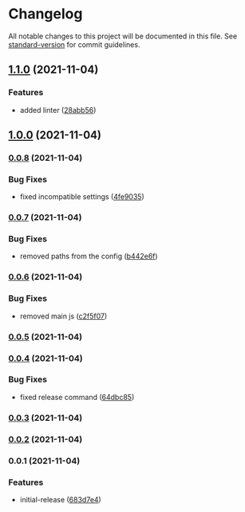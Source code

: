 # Changelog

All notable changes to this project will be documented in this file. See [standard-version](https://github.com/conventional-changelog/standard-version) for commit guidelines.

## [1.1.0](https://github.com/meza/tsconfig-base/compare/v1.0.0...v1.1.0) (2021-11-04)


### Features

* added linter ([28abb56](https://github.com/meza/tsconfig-base/commit/28abb56518401d1e6b28c07efb8a197abf5bb396))

## [1.0.0](https://github.com/meza/tsconfig-base/compare/v0.0.8...v1.0.0) (2021-11-04)

### [0.0.8](https://github.com/meza/tsconfig-base/compare/v0.0.7...v0.0.8) (2021-11-04)


### Bug Fixes

* fixed incompatible settings ([4fe9035](https://github.com/meza/tsconfig-base/commit/4fe9035a145fb5e5e125c899b1a9b97c0203eaf3))

### [0.0.7](https://github.com/meza/tsconfig-base/compare/v0.0.6...v0.0.7) (2021-11-04)


### Bug Fixes

* removed paths from the config ([b442e6f](https://github.com/meza/tsconfig-base/commit/b442e6f6a7c4a39b215aad9db11173847d50656b))

### [0.0.6](https://github.com/meza/tsconfig-base/compare/v0.0.5...v0.0.6) (2021-11-04)


### Bug Fixes

* removed main js ([c2f5f07](https://github.com/meza/tsconfig-base/commit/c2f5f07860e10f07257edbdc542fe3954991317e))

### [0.0.5](https://github.com/meza/tsconfig-base/compare/v0.0.4...v0.0.5) (2021-11-04)

### [0.0.4](https://github.com/meza/tsconfig-base/compare/v0.0.3...v0.0.4) (2021-11-04)


### Bug Fixes

* fixed release command ([64dbc85](https://github.com/meza/tsconfig-base/commit/64dbc85a20048c93e346d4167e16622df74bcfb7))

### [0.0.3](https://github.com/meza/tsconfig-base/compare/v0.0.2...v0.0.3) (2021-11-04)

### [0.0.2](https://github.com/meza/tsconfig-base/compare/v0.0.1...v0.0.2) (2021-11-04)

### 0.0.1 (2021-11-04)


### Features

* initial-release ([683d7e4](https://github.com/meza/tsconfig-base/commit/683d7e4ca17caa677e1f69f428d108e7da7eda71))

